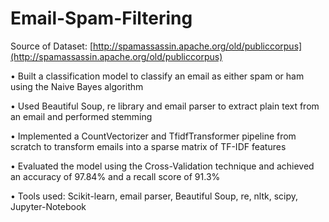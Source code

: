 # Email-Spam-Filtering

Source of Dataset: [http://spamassassin.apache.org/old/publiccorpus](http://spamassassin.apache.org/old/publiccorpus)

• Built a classification model to classify an email as either spam or ham using the Naive Bayes algorithm

• Used Beautiful Soup, re library and email parser to extract plain text from an email and performed stemming

• Implemented a CountVectorizer and TfidfTransformer pipeline from scratch to transform emails into a sparse matrix of TF-IDF features

• Evaluated the model using the Cross-Validation technique and achieved an accuracy of 97.84% and a recall score of 91.3%

• Tools used: Scikit-learn, email parser, Beautiful Soup, re, nltk, scipy, Jupyter-Notebook
